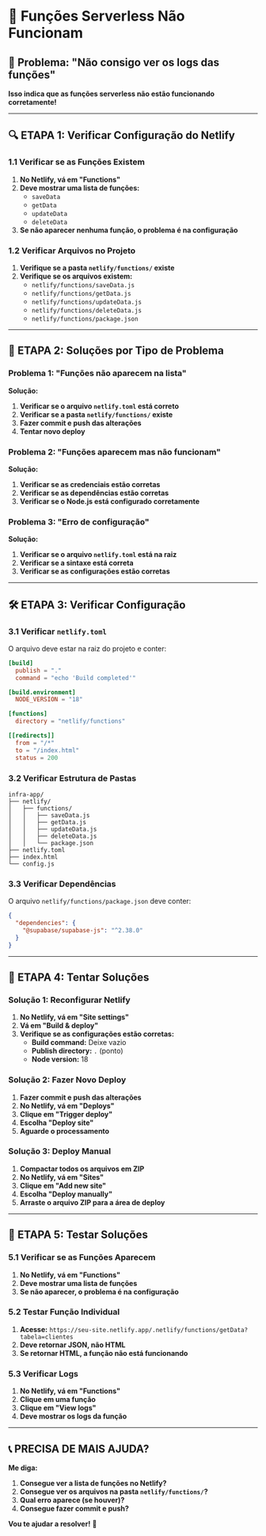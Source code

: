 # 🚨 Funções Serverless Não Funcionam

## 🎯 **Problema: "Não consigo ver os logs das funções"**

**Isso indica que as funções serverless não estão funcionando corretamente!**

---

## 🔍 **ETAPA 1: Verificar Configuração do Netlify**

### **1.1 Verificar se as Funções Existem**
1. **No Netlify, vá em "Functions"**
2. **Deve mostrar uma lista de funções:**
   - `saveData`
   - `getData`
   - `updateData`
   - `deleteData`
3. **Se não aparecer nenhuma função, o problema é na configuração**

### **1.2 Verificar Arquivos no Projeto**
1. **Verifique se a pasta `netlify/functions/` existe**
2. **Verifique se os arquivos existem:**
   - `netlify/functions/saveData.js`
   - `netlify/functions/getData.js`
   - `netlify/functions/updateData.js`
   - `netlify/functions/deleteData.js`
   - `netlify/functions/package.json`

---

## 🔧 **ETAPA 2: Soluções por Tipo de Problema**

### **Problema 1: "Funções não aparecem na lista"**
**Solução:**
1. **Verificar se o arquivo `netlify.toml` está correto**
2. **Verificar se a pasta `netlify/functions/` existe**
3. **Fazer commit e push das alterações**
4. **Tentar novo deploy**

### **Problema 2: "Funções aparecem mas não funcionam"**
**Solução:**
1. **Verificar se as credenciais estão corretas**
2. **Verificar se as dependências estão corretas**
3. **Verificar se o Node.js está configurado corretamente**

### **Problema 3: "Erro de configuração"**
**Solução:**
1. **Verificar se o arquivo `netlify.toml` está na raiz**
2. **Verificar se a sintaxe está correta**
3. **Verificar se as configurações estão corretas**

---

## 🛠️ **ETAPA 3: Verificar Configuração**

### **3.1 Verificar `netlify.toml`**
O arquivo deve estar na raiz do projeto e conter:
```toml
[build]
  publish = "."
  command = "echo 'Build completed'"

[build.environment]
  NODE_VERSION = "18"

[functions]
  directory = "netlify/functions"

[[redirects]]
  from = "/*"
  to = "/index.html"
  status = 200
```

### **3.2 Verificar Estrutura de Pastas**
```
infra-app/
├── netlify/
│   ├── functions/
│   │   ├── saveData.js
│   │   ├── getData.js
│   │   ├── updateData.js
│   │   ├── deleteData.js
│   │   └── package.json
├── netlify.toml
├── index.html
└── config.js
```

### **3.3 Verificar Dependências**
O arquivo `netlify/functions/package.json` deve conter:
```json
{
  "dependencies": {
    "@supabase/supabase-js": "^2.38.0"
  }
}
```

---

## 🚀 **ETAPA 4: Tentar Soluções**

### **Solução 1: Reconfigurar Netlify**
1. **No Netlify, vá em "Site settings"**
2. **Vá em "Build & deploy"**
3. **Verifique se as configurações estão corretas:**
   - **Build command:** Deixe vazio
   - **Publish directory:** `.` (ponto)
   - **Node version:** 18

### **Solução 2: Fazer Novo Deploy**
1. **Fazer commit e push das alterações**
2. **No Netlify, vá em "Deploys"**
3. **Clique em "Trigger deploy"**
4. **Escolha "Deploy site"**
5. **Aguarde o processamento**

### **Solução 3: Deploy Manual**
1. **Compactar todos os arquivos em ZIP**
2. **No Netlify, vá em "Sites"**
3. **Clique em "Add new site"**
4. **Escolha "Deploy manually"**
5. **Arraste o arquivo ZIP para a área de deploy**

---

## 🧪 **ETAPA 5: Testar Soluções**

### **5.1 Verificar se as Funções Aparecem**
1. **No Netlify, vá em "Functions"**
2. **Deve mostrar uma lista de funções**
3. **Se não aparecer, o problema é na configuração**

### **5.2 Testar Função Individual**
1. **Acesse:** `https://seu-site.netlify.app/.netlify/functions/getData?tabela=clientes`
2. **Deve retornar JSON, não HTML**
3. **Se retornar HTML, a função não está funcionando**

### **5.3 Verificar Logs**
1. **No Netlify, vá em "Functions"**
2. **Clique em uma função**
3. **Clique em "View logs"**
4. **Deve mostrar os logs da função**

---

## 📞 **PRECISA DE MAIS AJUDA?**

**Me diga:**
1. **Consegue ver a lista de funções no Netlify?**
2. **Consegue ver os arquivos na pasta `netlify/functions/`?**
3. **Qual erro aparece (se houver)?**
4. **Consegue fazer commit e push?**

**Vou te ajudar a resolver!** 🚀


